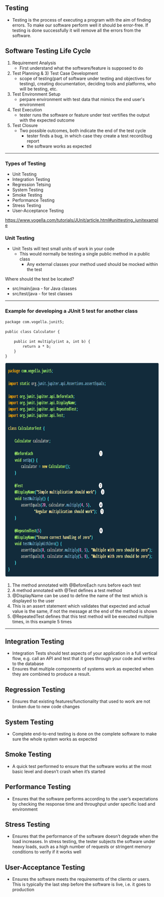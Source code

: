 ## Testing

-  Testing is the process of executing a program with the aim of finding errors. To make our software perform well it should be error-free. If testing is done successfully it will remove all the errors from the software. 

## Software Testing Life Cycle

1) Requirement Analysis
    -  First understand what the software/feature is supposed to do
2) Test Planning & 3) Test Case Development
    -   scope of testing(part of software under testing and objectives for testing), creating documentation, deciding tools and platforms, who will be testing, etc.
4) Test Environment Setup
    -  perpare environment with test data that mimics the end user's environment
5) Test Execution
    -  tester runs the software or feature under test vertifies the output with the expected outcome
6) Test Closure 
    -  Two possible outcomes, both indicate the end of the test cycle
        -  tester finds a bug, in which case they create a test record/bug report
        -  the software works as expected

---------------------------

### Types of Testing
-  Unit Testing
-  Integration Testing
-  Regression Tetsing
-  System Testing
-  Smoke Testing
-  Performance Testing
-  Stress Testing
-  User-Acceptance Testing

https://www.vogella.com/tutorials/JUnit/article.html#unittesting_junitexample
### Unit Testing
-  Unit Tests will test small units of work in your code
    -  This would normally be testing a single public method in a public class
       -  Any external classes your method used should be mocked within the test

Where should the test be located?

-  src/main/java - for Java classes
-  src/test/java - for test classes

---------------------------

### Example for developing a JUnit 5 test for another class

```
package com.vogella.junit5;

public class Calculator {

    public int multiply(int a, int b) {
        return a * b;
    }
}
```

<img src="unitTestExample.PNG" height="700">


1) The method annotated with @BeforeEach runs before each test
2) A method annotated with @Test defines a test method
3) @DisplayName can be used to define the name of the test which is displayed to the user
4) This is an assert statement which validates that expected and actual value is the same, if not the message at the end of the method is shown
5) @RepeatedTest defines that this test method will be executed multiple times, in this example 5 times

-----------------------------------

## Integration Testing
-  Integration Tests should test aspects of your application in a full vertical flow, e.g. call an API and test that it goes through your code and writes to the database
-  Ensures that multiple components of systems work as expected when they are combined to produce a result.

## Regression Testing
-  Ensures that existing features/functionality that used to work are not broken due to new code changes

## System Testing
-  Complete end-to-end testing is done on the complete software to make sure the whole system works as expected

## Smoke Testing
-  A quick test performed to ensure that the software works at the most basic level and doesn’t crash when it’s started

## Performance Testing
-  Ensures that the software performs according to the user’s expectations by checking the response time and throughput under specific load and environment

## Stress Testing
-  Ensures that the performance of the software doesn’t degrade when the load increases. In stress testing, the tester subjects the software under heavy loads, such as a high number of requests or stringent memory conditions to verify if it works well

## User-Acceptance Testing
-  Ensures the software meets the requirements of the clients or users. This is typically the last step before the software is live, i.e. it goes to production
